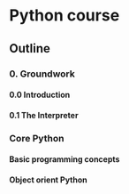 # Python course

## Outline

### 0. Groundwork
#### 0.0 Introduction
#### 0.1 The Interpreter
### Core Python
#### Basic programming concepts
#### Object orient Python
